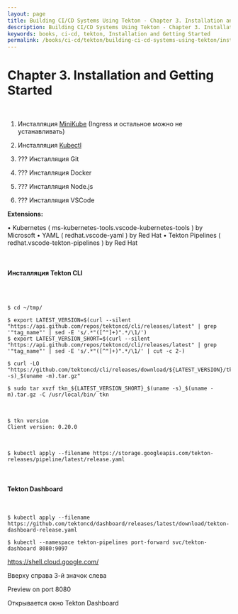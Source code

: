 ```yaml
---
layout: page
title: Building CI/CD Systems Using Tekton - Chapter 3. Installation and Getting Started
description: Building CI/CD Systems Using Tekton - Chapter 3. Installation and Getting Started
keywords: books, ci-cd, tekton, Installation and Getting Started
permalink: /books/ci-cd/tekton/building-ci-cd-systems-using-tekton/installation-and-getting-started/
---
```


# Chapter 3. Installation and Getting Started

<br/>

1. Инсталляция [MiniKube](/containers/k8s/setup/minikube/) (Ingress и остальное можно не устанавливать)
2. Инсталляция [Kubectl](/containers/k8s/setup/tools/kubectl/)

3. ??? Инсталляция Git
4. ??? Инсталляция Docker
5. ??? Инсталляция Node.js

6. ??? Инсталляция VSCode

**Extensions:**

• Kubernetes ( ms-kubernetes-tools.vscode-kubernetes-tools ) by
Microsoft
• YAML ( redhat.vscode-yaml ) by Red Hat
• Tekton Pipelines ( redhat.vscode-tekton-pipelines ) by Red Hat

<br/>

#### Инсталляция Tekton CLI

<br/>

```

$ cd ~/tmp/

$ export LATEST_VERSION=$(curl --silent "https://api.github.com/repos/tektoncd/cli/releases/latest" | grep '"tag_name"' | sed -E 's/.*"([^"]+)".*/\1/')
$ export LATEST_VERSION_SHORT=$(curl --silent "https://api.github.com/repos/tektoncd/cli/releases/latest" | grep '"tag_name"' | sed -E 's/.*"([^"]+)".*/\1/' | cut -c 2-)

$ curl -LO "https://github.com/tektoncd/cli/releases/download/${LATEST_VERSION}/tkn_${LATEST_VERSION_SHORT}_$(uname -s)_$(uname -m).tar.gz"

$ sudo tar xvzf tkn_${LATEST_VERSION_SHORT}_$(uname -s)_$(uname -m).tar.gz -C /usr/local/bin/ tkn
```

<br/>

```
$ tkn version
Client version: 0.20.0
```

<br/>

```
$ kubectl apply --filename https://storage.googleapis.com/tekton-releases/pipeline/latest/release.yaml
```

<br/>

#### Tekton Dashboard

<br/>

```
$ kubectl apply --filename https://github.com/tektoncd/dashboard/releases/latest/download/tekton-dashboard-release.yaml

$ kubectl --namespace tekton-pipelines port-forward svc/tekton-dashboard 8080:9097

```

https://shell.cloud.google.com/

Вверху справа 3-й значок слева

Preview on port 8080

Открывается окно Tekton Dashboard
